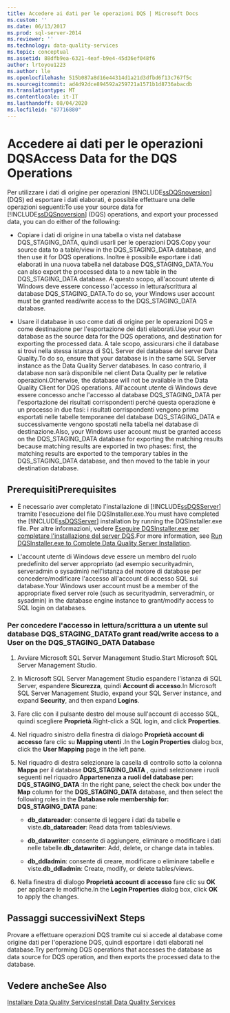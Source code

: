 ```yaml
---
title: Accedere ai dati per le operazioni DQS | Microsoft Docs
ms.custom: ''
ms.date: 06/13/2017
ms.prod: sql-server-2014
ms.reviewer: ''
ms.technology: data-quality-services
ms.topic: conceptual
ms.assetid: 88dfb9ea-6321-4eaf-b9e4-45d36ef048f6
author: lrtoyou1223
ms.author: lle
ms.openlocfilehash: 515b087a8d16e44314d1a21d3dfbd6f13c767f5c
ms.sourcegitcommit: ad4d92dce894592a259721a1571b1d8736abacdb
ms.translationtype: MT
ms.contentlocale: it-IT
ms.lasthandoff: 08/04/2020
ms.locfileid: "87716880"
---
```

# <a name="access-data-for-the-dqs-operations"></a><span data-ttu-id="7553f-102">Accedere ai dati per le operazioni DQS</span><span class="sxs-lookup"><span data-stu-id="7553f-102">Access Data for the DQS Operations</span></span>
  <span data-ttu-id="7553f-103">Per utilizzare i dati di origine per operazioni [!INCLUDE[ssDQSnoversion](../../includes/ssdqsnoversion-md.md)] (DQS) ed esportare i dati elaborati, è possibile effettuare una delle operazioni seguenti:</span><span class="sxs-lookup"><span data-stu-id="7553f-103">To use your source data for [!INCLUDE[ssDQSnoversion](../../includes/ssdqsnoversion-md.md)] (DQS) operations, and export your processed data, you can do either of the following:</span></span>  
  
-   <span data-ttu-id="7553f-104">Copiare i dati di origine in una tabella o vista nel database DQS_STAGING_DATA, quindi usarli per le operazioni DQS.</span><span class="sxs-lookup"><span data-stu-id="7553f-104">Copy your source data to a table/view in the DQS_STAGING_DATA database, and then use it for DQS operations.</span></span> <span data-ttu-id="7553f-105">Inoltre è possibile esportare i dati elaborati in una nuova tabella nel database DQS_STAGING_DATA.</span><span class="sxs-lookup"><span data-stu-id="7553f-105">You can also export the processed data to a new table in the DQS_STAGING_DATA database.</span></span> <span data-ttu-id="7553f-106">A questo scopo, all'account utente di Windows deve essere concesso l'accesso in lettura/scrittura al database DQS_STAGING_DATA.</span><span class="sxs-lookup"><span data-stu-id="7553f-106">To do so, your Windows user account must be granted read/write access to the DQS_STAGING_DATA database.</span></span>  
  
-   <span data-ttu-id="7553f-107">Usare il database in uso come dati di origine per le operazioni DQS e come destinazione per l'esportazione dei dati elaborati.</span><span class="sxs-lookup"><span data-stu-id="7553f-107">Use your own database as the source data for the DQS operations, and destination for exporting the processed data.</span></span> <span data-ttu-id="7553f-108">A tale scopo, assicurarsi che il database si trovi nella stessa istanza di SQL Server dei database del server Data Quality.</span><span class="sxs-lookup"><span data-stu-id="7553f-108">To do so, ensure that your database is in the same SQL Server instance as the Data Quality Server databases.</span></span> <span data-ttu-id="7553f-109">In caso contrario, il database non sarà disponibile nel client Data Quality per le relative operazioni.</span><span class="sxs-lookup"><span data-stu-id="7553f-109">Otherwise, the database will not be available in the Data Quality Client for DQS operations.</span></span> <span data-ttu-id="7553f-110">All'account utente di Windows deve essere concesso anche l'accesso al database DQS_STAGING_DATA per l'esportazione dei risultati corrispondenti perché questa operazione è un processo in due fasi: i risultati corrispondenti vengono prima esportati nelle tabelle temporanee del database DQS_STAGING_DATA e successivamente vengono spostati nella tabella nel database di destinazione.</span><span class="sxs-lookup"><span data-stu-id="7553f-110">Also, your Windows user account must be granted access on the DQS_STAGING_DATA database for exporting the matching results because matching results are exported in two phases: first, the matching results are exported to the temporary tables in the DQS_STAGING_DATA database, and then moved to the table in your destination database.</span></span>  
  
## <a name="prerequisites"></a><span data-ttu-id="7553f-111">Prerequisiti</span><span class="sxs-lookup"><span data-stu-id="7553f-111">Prerequisites</span></span>  
  
-   <span data-ttu-id="7553f-112">È necessario aver completato l'installazione di [!INCLUDE[ssDQSServer](../../includes/ssdqsserver-md.md)] tramite l'esecuzione del file DQSInstaller.exe.</span><span class="sxs-lookup"><span data-stu-id="7553f-112">You must have completed the [!INCLUDE[ssDQSServer](../../includes/ssdqsserver-md.md)] installation by running the DQSInstaller.exe file.</span></span> <span data-ttu-id="7553f-113">Per altre informazioni, vedere [Eseguire DQSInstaller.exe per completare l'installazione del server DQS](run-dqsinstaller-exe-to-complete-data-quality-server-installation.md).</span><span class="sxs-lookup"><span data-stu-id="7553f-113">For more information, see [Run DQSInstaller.exe to Complete Data Quality Server Installation](run-dqsinstaller-exe-to-complete-data-quality-server-installation.md).</span></span>  
  
-   <span data-ttu-id="7553f-114">L'account utente di Windows deve essere un membro del ruolo predefinito del server appropriato (ad esempio securityadmin, serveradmin o sysadmin) nell'istanza del motore di database per concedere/modificare l'accesso all'account di accesso SQL sui database.</span><span class="sxs-lookup"><span data-stu-id="7553f-114">Your Windows user account must be a member of the appropriate fixed server role (such as securityadmin, serveradmin, or sysadmin) in the database engine instance to grant/modify access to SQL login on databases.</span></span>  
  
### <a name="to-grant-readwrite-access-to-a-user-on-the-dqs_staging_data-database"></a><span data-ttu-id="7553f-115">Per concedere l'accesso in lettura/scrittura a un utente sul database DQS_STAGING_DATA</span><span class="sxs-lookup"><span data-stu-id="7553f-115">To grant read/write access to a User on the DQS_STAGING_DATA Database</span></span>  
  
1.  <span data-ttu-id="7553f-116">Avviare Microsoft SQL Server Management Studio.</span><span class="sxs-lookup"><span data-stu-id="7553f-116">Start Microsoft SQL Server Management Studio.</span></span>  
  
2.  <span data-ttu-id="7553f-117">In Microsoft SQL Server Management Studio espandere l'istanza di SQL Server, espandere **Sicurezza**, quindi **Account di accesso**.</span><span class="sxs-lookup"><span data-stu-id="7553f-117">In Microsoft SQL Server Management Studio, expand your SQL Server instance, and expand **Security**, and then expand **Logins**.</span></span>  
  
3.  <span data-ttu-id="7553f-118">Fare clic con il pulsante destro del mouse sull'account di accesso SQL, quindi scegliere **Proprietà**.</span><span class="sxs-lookup"><span data-stu-id="7553f-118">Right-click a SQL login, and click **Properties**.</span></span>  
  
4.  <span data-ttu-id="7553f-119">Nel riquadro sinistro della finestra di dialogo **Proprietà account di accesso** fare clic su **Mapping utenti** .</span><span class="sxs-lookup"><span data-stu-id="7553f-119">In the **Login Properties** dialog box, click the **User Mapping** page in the left pane.</span></span>  
  
5.  <span data-ttu-id="7553f-120">Nel riquadro di destra selezionare la casella di controllo sotto la colonna **Mappa** per il database **DQS_STAGING_DATA** , quindi selezionare i ruoli seguenti nel riquadro **Appartenenza a ruoli del database per: DQS_STAGING_DATA** :</span><span class="sxs-lookup"><span data-stu-id="7553f-120">In the right pane, select the check box under the **Map** column for the **DQS_STAGING_DATA** database, and then select the following roles in the **Database role membership for: DQS_STAGING_DATA** pane:</span></span>  
  
    -   <span data-ttu-id="7553f-121">**db_datareader**: consente di leggere i dati da tabelle e viste.</span><span class="sxs-lookup"><span data-stu-id="7553f-121">**db_datareader**: Read data from tables/views.</span></span>  
  
    -   <span data-ttu-id="7553f-122">**db_datawriter**: consente di aggiungere, eliminare o modificare i dati nelle tabelle.</span><span class="sxs-lookup"><span data-stu-id="7553f-122">**db_datawriter**: Add, delete, or change data in tables.</span></span>  
  
    -   <span data-ttu-id="7553f-123">**db_ddladmin**: consente di creare, modificare o eliminare tabelle e viste.</span><span class="sxs-lookup"><span data-stu-id="7553f-123">**db_ddladmin**: Create, modify, or delete tables/views.</span></span>  
  
6.  <span data-ttu-id="7553f-124">Nella finestra di dialogo **Proprietà account di accesso** fare clic su **OK** per applicare le modifiche.</span><span class="sxs-lookup"><span data-stu-id="7553f-124">In the **Login Properties** dialog box, click **OK** to apply the changes.</span></span>  
  
## <a name="next-steps"></a><span data-ttu-id="7553f-125">Passaggi successivi</span><span class="sxs-lookup"><span data-stu-id="7553f-125">Next Steps</span></span>  
 <span data-ttu-id="7553f-126">Provare a effettuare operazioni DQS tramite cui si accede al database come origine dati per l'operazione DQS, quindi esportare i dati elaborati nel database.</span><span class="sxs-lookup"><span data-stu-id="7553f-126">Try performing DQS operations that accesses the database as data source for DQS operation, and then exports the processed data to the database.</span></span>  
  
## <a name="see-also"></a><span data-ttu-id="7553f-127">Vedere anche</span><span class="sxs-lookup"><span data-stu-id="7553f-127">See Also</span></span>  
 [<span data-ttu-id="7553f-128">Installare Data Quality Services</span><span class="sxs-lookup"><span data-stu-id="7553f-128">Install Data Quality Services</span></span>](install-data-quality-services.md)  
  
  

